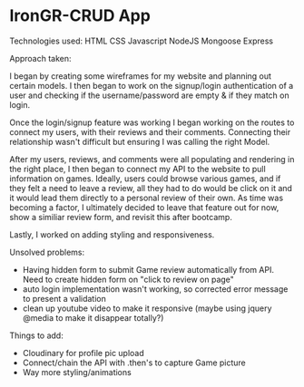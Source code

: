 # IronGR-CRUD App

Technologies used:
HTML
CSS
Javascript
NodeJS
Mongoose
Express


Approach taken:

I began by creating some wireframes for my website and planning out certain models. I then began to work on the signup/login authentication of a user and checking if the username/password are empty & if they match on login.

Once the login/signup feature was working I began working on the routes to connect my users, with their reviews and their comments. Connecting their relationship wasn't difficult but ensuring I was calling the right Model.

After my users, reviews, and comments were all populating and rendering in the right place, I then began to connect my API to the website to pull information on games. Ideally, users could browse various games, and if they felt a need to leave a review, all they had to do would be click on it and it would lead them directly to a personal review of their own. As time was becoming a factor, I ultimately decided to leave that feature out for now, show a similiar review form, and revisit this after bootcamp.  

Lastly, I worked on adding styling and responsiveness.

Unsolved problems:
- Having hidden form to submit Game review automatically from API. Need to create hidden form on "click to review on page"
- auto login implementation wasn't working, so corrected error message to present a validation
- clean up youtube video to make it responsive (maybe using jquery @media to make it disappear totally?)


Things to add:
- Cloudinary for profile pic upload
- Connect/chain the API with .then's to capture Game picture
- Way more styling/animations



